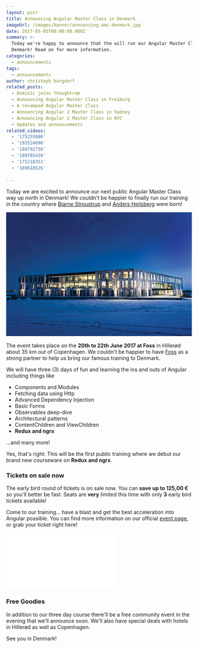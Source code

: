 ```yaml
---
layout: post
title: Announcing Angular Master Class in Denmark
imageUrl: /images/banner/announcing-amc-denmark.jpg
date: 2017-05-05T00:00:00.000Z
summary: >-
  Today we're happy to announce that the will run our Angular Master Class in
  Denmark! Read on for more information.
categories:
  - announcements
tags:
  - announcements
author: christoph_burgdorf
related_posts:
  - Dominic joins thoughtram
  - Announcing Angular Master Class in Freiburg
  - A revamped Angular Master Class
  - Announcing Angular 2 Master Class in Sydney
  - Announcing Angular 2 Master Class in NYC
  - Updates and announcements
related_videos:
  - '175255006'
  - '193524896'
  - '189792758'
  - '189785428'
  - '175218351'
  - '189618526'

---
```



Today we are excited to announce our next public Angular Master Class way up north in Denmark! We couldn't be happier to finally run our training in the country where [Bjarne Stroustrup](https://en.wikipedia.org/wiki/Bjarne_Stroustrup) and [Anders Hejlsberg](https://en.wikipedia.org/wiki/Anders_Hejlsberg) were born!

<img src="/images/foss-analytics-a-s-office.jpg" alt="Foss Office Building Hillerød">

The event takes place on the **20th to 22th June 2017 at Foss** in Hillerød about 35 km out of Copenhagen. We couldn't be happier to have [Foss](http://foss.dk) as a strong partner to help us bring our famous training to Denmark.

We will have three (3) days of fun and learning the ins and outs of Angular including things like

- Components and Modules
- Fetching data using Http
- Advanced Dependency Injection
- Basic Forms
- Observables deep-dive
- Architectural patterns
- ContentChildren and ViewChildren
- **Redux and ngrx**

...and many more!

Yes, that's right: This will be the first public training where we debut our brand new courseware on **Redux and ngrx**.

### Tickets on sale now

The early bird round of tickets is on sale now. You can **save up to 125,00 €** so you'll better be fast. Seats are **very** limited this time with only **3** early bird tickets available!

Come to our training... have a blast and get the best acceleration into Angular possible. You can find more information on our official [event page](https://amc-denmark.eventbrite.com/?aff=blogAnnouncement), or grab your ticket right here!

<iframe  src="//eventbrite.de/tickets-external?eid=34271504994&ref=etckt" frameborder="0" vspace="0" hspace="0" marginheight="5" marginwidth="5" scrolling="auto" allowtransparency="true"></iframe>

### Free Goodies

In addition to our three day course there'll be a free community event in the evening that we'll announce soon. We'll also have special deals with hotels in Hillerød as well as Copenhagen.

See you in Denmark!


